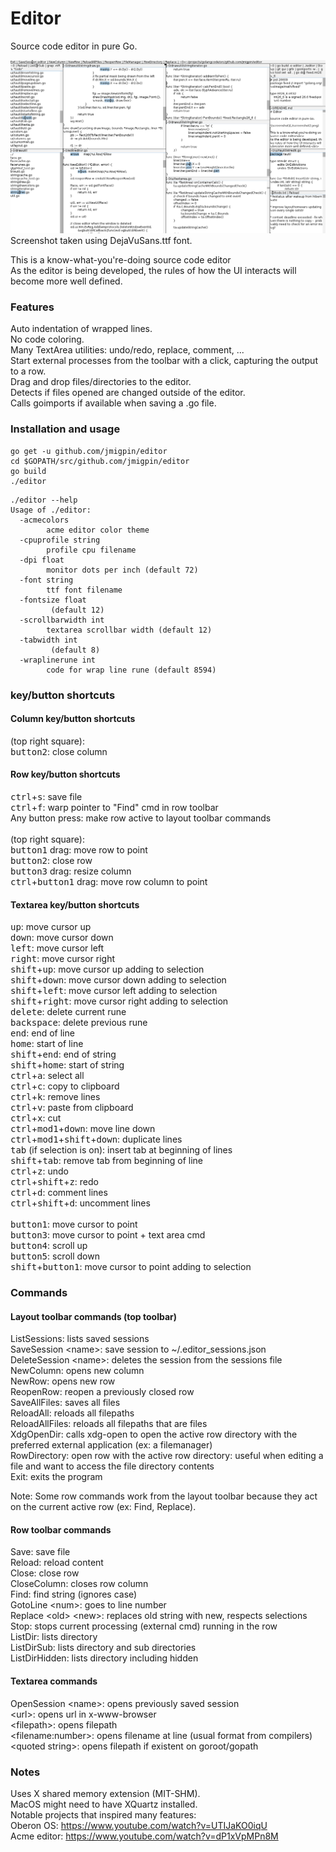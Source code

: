 # Editor

Source code editor in pure Go.

![screenshot](./screenshot2.png)
Screenshot taken using DejaVuSans.ttf font.

This is a know-what-you're-doing source code editor<br>
As the editor is being developed, the rules of how the UI interacts will become more well defined.<br>

### Features
Auto indentation of wrapped lines.<br>
No code coloring.<br>
Many TextArea utilities: undo/redo, replace, comment, ...<br>
Start external processes from the toolbar with a click, capturing the output to a row. <br>
Drag and drop files/directories to the editor.<br>
Detects if files opened are changed outside of the editor.<br>
Calls goimports if available when saving a .go file.<br>

### Installation and usage

```
go get -u github.com/jmigpin/editor
cd $GOPATH/src/github.com/jmigpin/editor
go build 
./editor
```

```
./editor --help
Usage of ./editor:
  -acmecolors
    	acme editor color theme
  -cpuprofile string
    	profile cpu filename
  -dpi float
    	monitor dots per inch (default 72)
  -font string
    	ttf font filename
  -fontsize float
    	 (default 12)
  -scrollbarwidth int
    	textarea scrollbar width (default 12)
  -tabwidth int
    	 (default 8)
  -wraplinerune int
    	code for wrap line rune (default 8594)
```

### key/button shortcuts

#### Column key/button shortcuts
(top right square):<br>
<kbd>button2</kbd>: close column<br>

#### Row key/button shortcuts
<kbd>ctrl</kbd>+<kbd>s</kbd>: save file<br>
<kbd>ctrl</kbd>+<kbd>f</kbd>: warp pointer to "Find" cmd in row toolbar<br>
Any button press: make row active to layout toolbar commands<br>
<br>
(top right square):<br>
<kbd>button1</kbd> drag: move row to point<br>
<kbd>button2</kbd>: close row<br>
<kbd>button3</kbd> drag: resize column<br>
<kbd>ctrl</kbd>+<kbd>button1</kbd> drag: move row column to point<br>

#### Textarea key/button shortcuts
<kbd>up</kbd>: move cursor up<br>
<kbd>down</kbd>: move cursor down<br>
<kbd>left</kbd>: move cursor left<br>
<kbd>right</kbd>: move cursor right<br>
<kbd>shift</kbd>+<kbd>up</kbd>: move cursor up adding to selection<br>
<kbd>shift</kbd>+<kbd>down</kbd>: move cursor down adding to selection<br>
<kbd>shift</kbd>+<kbd>left</kbd>: move cursor left adding to selection<br>
<kbd>shift</kbd>+<kbd>right</kbd>: move cursor right adding to selection<br>
<kbd>delete</kbd>: delete current rune<br>
<kbd>backspace</kbd>: delete previous rune<br>
<kbd>end</kbd>: end of line<br>
<kbd>home</kbd>: start of line<br>
<kbd>shift</kbd>+<kbd>end</kbd>: end of string<br>
<kbd>shift</kbd>+<kbd>home</kbd>: start of string<br>
<kbd>ctrl</kbd>+<kbd>a</kbd>: select all<br>
<kbd>ctrl</kbd>+<kbd>c</kbd>: copy to clipboard<br>
<kbd>ctrl</kbd>+<kbd>k</kbd>: remove lines<br>
<kbd>ctrl</kbd>+<kbd>v</kbd>: paste from clipboard<br>
<kbd>ctrl</kbd>+<kbd>x</kbd>: cut<br>
<kbd>ctrl</kbd>+<kbd>mod1</kbd>+<kbd>down</kbd>: move line down<br>
<kbd>ctrl</kbd>+<kbd>mod1</kbd>+<kbd>shift</kbd>+<kbd>down</kbd>: duplicate lines<br>
<kbd>tab</kbd> (if selection is on): insert tab at beginning of lines<br>
<kbd>shift</kbd>+<kbd>tab</kbd>: remove tab from beginning of line<br>
<kbd>ctrl</kbd>+<kbd>z</kbd>: undo<br>
<kbd>ctrl</kbd>+<kbd>shift</kbd>+<kbd>z</kbd>: redo<br>
<kbd>ctrl</kbd>+<kbd>d</kbd>: comment lines<br>
<kbd>ctrl</kbd>+<kbd>shift</kbd>+<kbd>d</kbd>: uncomment lines<br>
<br>
<kbd>button1</kbd>: move cursor to point<br>
<kbd>button3</kbd>: move cursor to point + text area cmd<br>
<kbd>button4</kbd>: scroll up<br>
<kbd>button5</kbd>: scroll down<br>
<kbd>shift</kbd>+<kbd>button1</kbd>: move cursor to point adding to selection<br>

### Commands

#### Layout toolbar commands (top toolbar)
ListSessions: lists saved sessions<br>
SaveSession \<name\>: save session to ~/.editor_sessions.json<br>
DeleteSession \<name\>: deletes the session from the sessions file<br>
NewColumn: opens new column<br>
NewRow: opens new row<br>
ReopenRow: reopen a previously closed row<br>
SaveAllFiles: saves all files<br>
ReloadAll: reloads all filepaths<br>
ReloadAllFiles: reloads all filepaths that are files<br>
XdgOpenDir: calls xdg-open to open the active row directory with the preferred external application (ex: a filemanager)<br>
RowDirectory: open row with the active row directory: useful when editing a file and want to access the file directory contents<br>
Exit: exits the program<br>

Note: Some row commands work from the layout toolbar because they act on the current active row (ex: Find, Replace).

#### Row toolbar commands
Save: save file<br>
Reload: reload content<br>
Close: close row<br>
CloseColumn: closes row column<br>
Find: find string (ignores case)<br>
GotoLine \<num\>: goes to line number<br>
Replace \<old\> \<new\>: replaces old string with new, respects selections<br>
Stop: stops current processing (external cmd) running in the row<br>
ListDir: lists directory<br>
ListDirSub: lists directory and sub directories<br>
ListDirHidden: lists directory including hidden<br>

#### Textarea commands
OpenSession \<name\>: opens previously saved session<br>
\<url\>: opens url in x-www-browser<br>
\<filepath\>: opens filepath<br>
\<filename:number\>: opens filename at line (usual format from compilers)<br>
\<quoted string\>: opens filepath if existent on goroot/gopath<br>

### Notes
Uses X shared memory extension (MIT-SHM). <br>
MacOS might need to have XQuartz installed.<br>
Notable projects that inspired many features:<br>
Oberon OS: https://www.youtube.com/watch?v=UTIJaKO0iqU <br>
Acme editor: https://www.youtube.com/watch?v=dP1xVpMPn8M <br>

